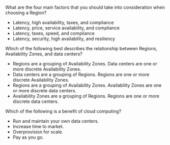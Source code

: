 What are the four main factors that you should take into consideration when choosing a Region?
- Latency, high availability, taxes, and compliance
- Latency, price, service availability, and compliance
- Latency, taxes, speed, and compliance
- Latency, security, high availability, and resiliency

Which of the following best describes the relationship between Regions, Availability Zones, and data centers?

- Regions are a grouping of Availability Zones. Data centers are one or more discrete Availability Zones.
- Data centers are a grouping of Regions. Regions are one or more discrete Availability Zones.
- Regions are a grouping of Availability Zones. Availability Zones are one or more discrete data centers.
- Availability Zones are a grouping of Regions. Regions are one or more discrete data centers.  

Which of the following is a benefit of cloud computing?

- Run and maintain your own data centers.
- Increase time to market.
- Overprovision for scale.
- Pay as you go.